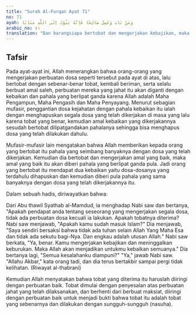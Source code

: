 ```yaml
---
title: "Surah Al-Furqan Ayat 71"
no: 71
ayah: وَمَنْ تَابَ وَعَمِلَ صَالِحًا فَاِنَّهٗ يَتُوْبُ اِلَى اللّٰهِ مَتَابًا 
arabic_no: ٧١
translation: "Dan barangsiapa bertobat dan mengerjakan kebajikan, maka sesungguhnya dia bertobat kepada Allah dengan tobat yang sebenar-benarnya."
---
```


## Tafsir

Pada ayat-ayat ini, Allah menerangkan bahwa orang-orang yang mengerjakan perbuatan dosa seperti tersebut pada ayat di atas, lalu bertobat dengan sebenar-benar tobat, kembali beriman, serta selalu berbuat amal saleh, perbuatan mereka yang jahat itu akan diganti dengan kebaikan dan pahala yang berlipat ganda karena Allah adalah Maha Pengampun, Maha Pengasih dan Maha Penyayang. Menurut sebagian mufasir, penggantian dosa kejahatan dengan pahala kebaikan itu ialah dengan menghapuskan segala dosa yang telah dikerjakan di masa yang lalu karena tobat yang benar, kemudian amal kebaikan yang dikerjakannya sesudah bertobat dilipatgandakan pahalanya sehingga bisa menghapus dosa yang telah dilakukan dahulu. 

Mufasir-mufasir lain mengatakan bahwa Allah memberikan kepada orang yang bertobat itu pahala yang seimbang banyaknya dengan dosa yang telah dikerjakan. Kemudian dia bertobat dan mengerjakan amal yang baik, maka amal yang baik itu akan diberi pahala yang berlipat ganda pula. Jadi orang yang bertobat itu mendapat dua kebaikan yaitu dosa-dosanya yang terdahulu dihapuskan dan kemudian diberi pula pahala yang sama banyaknya dengan dosa yang telah dikerjakannya itu.

Dalam sebuah hadis, diriwayatkan bahwa:

Dari Abu thawil Syathab al-Mamdud, ia menghadap Nabi saw dan bertanya, "Apakah pendapat anda tentang seseorang yang mengerjakan segala dosa, tidak ada perbuatan dosa kecuali ia lakukan. Apakah tobatnya diterima? Nabi saw menjawab, "Apakah kamu sudah masuk Islam?" Dia menjawab, "Saya sendiri bersaksi bahwa tidak ada tuhan selain Allah Yang Maha Esa dan tidak ada sekutu bagi-Nya. Dan engkau adalah utusan Allah." Nabi saw berkata, "Ya, benar. Kamu mengerjakan kebajikan dan meninggalkan keburukan. Maka Allah akan menjadikan untukmu kebaikan semuanya." Dia bertanya lagi, "Semua kesalahanku diampuni?" "Ya," jawab Nabi saw. "Allahu Akbar," kata orang tadi, dan dia terus bertakbir sampai pergi tidak kelihatan. (Riwayat al-thabrani)

Kemudian Allah menyatakan bahwa tobat yang diterima itu haruslah diiringi dengan perbuatan baik. Tobat dimulai dengan penyesalan atas perbuatan jahat yang telah dilaksanakan, dan berhenti dari berbuat maksiat, diiringi dengan perbuatan baik untuk menjadi bukti bahwa tobat itu adalah tobat yang sebenarnya dan dilakukan dengan sungguh-sungguh (nasuha).